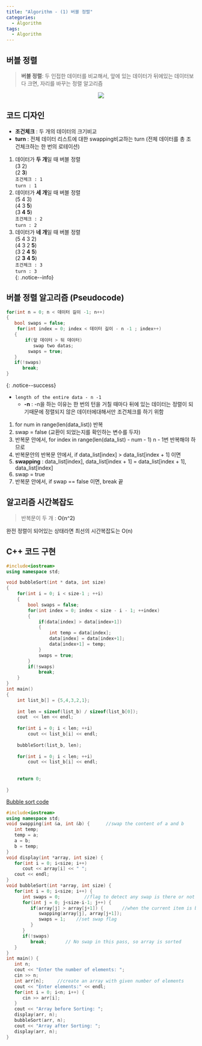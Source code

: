 ```yaml
---
title: "Algorithm - (1) 버블 정렬"
categories:
  - Algorithm
tags:
  - Algorithm
---
```


## 버블 정렬
> **버블 정렬**: 두 인접한 데이터를 비교해서, 앞에 있는 데이터가 뒤에있는 데이터보다 크면, 자리를 바꾸는 정렬 알고리즘  

<center>
	<a href="https://en.wikipedia.org/wiki/Bubble_sort">
		<img src="https://upload.wikimedia.org/wikipedia/commons/c/c8/Bubble-sort-example-300px.gif"/>
	</a>
</center>
<!--
![](https://upload.wikimedia.org/wikipedia/commons/c/c8/Bubble-sort-example-300px.gif)](https://en.wikipedia.org/wiki/Bubble_sort)
-->   
<!--The link - reference : (https://en.wikipedia.org/wiki/Bubble_sort)-->

## 코드 디자인  
* __조건체크__ : 두 개의 데이터의 크기비교  
* __turn__ : 전체 데이터 리스트에 대한 swapping비교하는 turn (전체 데이터를 총 조건체크하는 한 번의 로테이션)  


1. 데이터가 **두 개**일 때 버블 정렬  
(3 2)  
(2 __3__)  
`조건체크 : 1`  
`turn : 1`  
2. 데이터가 **세 개**일 때 버블 정렬   
(5 4 3)  
(4 3 __5__)  
(3 __4__ __5__)  
`조건체크 : 2`  
`turn : 2`  
3. 데이터가 **네 개**일 때 버블 정렬  
(5 4 3 2)  
(4 3 2 __5__)  
(3 2 __4__ __5__)  
(2 __3__ __4__ __5__)  
`조건체크 : 3`  
`turn : 3`  
{: .notice--info}

## 버블 정렬 알고리즘 (Pseudocode)  
```cpp
for(int n = 0; n < 데이터 길이 -1; n++)
{
   bool swaps = false;
	for(int index = 0; index < 데이터 길이 - n -1 ; index++)
   {
	   if(앞 데이터 > 뒤 데이터)
	      swap two datas;
      	swaps = true;		
   }
   if(!swaps)
      break;
}
```	
{: .notice--success}
* `length of the entire data - n -1`  
   * __-n__ : -n을 하는 이유는 한 번의 턴을 거칠 때마다 뒤에 있는 데이터는 정렬이 되기때문에 정렬되지 않은 데이터에대해서만 조건체크를 하기 위함  

1. for num in range(len(data_list)) 반복
2. swap = false (교환이 되었는지를 확인하는 변수를 두자)
3. 반복문 안에서, for index in range(len(data_list) - num - 1) n - 1번 반복해야 하므로
4. 반복문안의 반복문 안에서, if data_list[index] > data_list[index + 1] 이면
5. __swapping__ : data_list[index], data_list[index + 1] = data_list[index + 1], data_list[index]
6. swap = true
7. 반복문 안에서, if swap == false 이면, break 끝

## 알고리즘 시간복잡도
> 반복문이 두 개 : **O(n^2)**  

완전 정렬이 되어있는 상태라면 최선의 시간복잡도는 O(n)  

## C++ 코드 구현 
```cpp
#include<iostream>
using namespace std;

void bubbleSort(int * data, int size)
{
	for(int i = 0; i < size-1 ; ++i)
	{
		bool swaps = false;
		for(int index = 0; index < size - i - 1; ++index)
		{
			if(data[index] > data[index+1])
			{
				int temp = data[index];
				data[index] = data[index+1];
				data[index+1] = temp;
			}
			swaps = true;
		}
		if(!swaps)
			break;
	}
}
int main()
{
	int list_b[] = {5,4,3,2,1};
	
	int len = sizeof(list_b) / sizeof(list_b[0]);
	cout  << len << endl;
	
	for(int i = 0; i < len; ++i)
		cout << list_b[i] << endl;
		
	bubbleSort(list_b, len);
	
	for(int i = 0; i < len; ++i)
		cout << list_b[i] << endl;
		
		
	return 0;
	
}
```

[Bubble sort code](https://www.tutorialspoint.com/cplusplus-program-to-implement-bubble-sort)
```cpp
#include<iostream>
using namespace std;
void swapping(int &a, int &b) {      //swap the content of a and b
   int temp;
   temp = a;
   a = b;
   b = temp;
}
void display(int *array, int size) {
   for(int i = 0; i<size; i++)
      cout << array[i] << " ";
   cout << endl;
}
void bubbleSort(int *array, int size) {
   for(int i = 0; i<size; i++) {
      int swaps = 0;         //flag to detect any swap is there or not
      for(int j = 0; j<size-i-1; j++) {
         if(array[j] > array[j+1]) {       //when the current item is bigger than next
            swapping(array[j], array[j+1]);
            swaps = 1;    //set swap flag
         }
      }
      if(!swaps)
         break;       // No swap in this pass, so array is sorted
   }
}
int main() {
   int n;
   cout << "Enter the number of elements: ";
   cin >> n;
   int arr[n];     //create an array with given number of elements
   cout << "Enter elements:" << endl;
   for(int i = 0; i<n; i++) {
      cin >> arr[i];
   }
   cout << "Array before Sorting: ";
   display(arr, n);
   bubbleSort(arr, n);
   cout << "Array after Sorting: ";
   display(arr, n);
}
```



